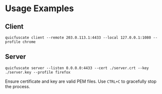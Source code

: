 # Usage Examples

## Client

```
quicfuscate client --remote 203.0.113.1:4433 --local 127.0.0.1:1080 --profile chrome
```

## Server

```
quicfuscate server --listen 0.0.0.0:4433 --cert ./server.crt --key ./server.key --profile firefox
```

Ensure certificate and key are valid PEM files. Use `CTRL+C` to gracefully stop the process.

